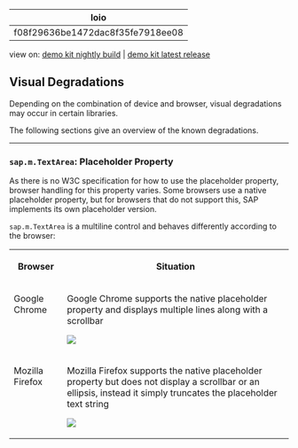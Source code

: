 <!-- loiof08f29636be1472dac8f35fe7918ee08 -->

| loio |
| -----|
| f08f29636be1472dac8f35fe7918ee08 |

<div id="loio">

view on: [demo kit nightly build](https://sdk.openui5.org/nightly/#/topic/f08f29636be1472dac8f35fe7918ee08) | [demo kit latest release](https://sdk.openui5.org/topic/f08f29636be1472dac8f35fe7918ee08)</div>

## Visual Degradations

Depending on the combination of device and browser, visual degradations may occur in certain libraries.

The following sections give an overview of the known degradations.

***

### `sap.m.TextArea`: Placeholder Property

As there is no W3C specification for how to use the placeholder property, browser handling for this property varies. Some browsers use a native placeholder property, but for browsers that do not support this, SAP implements its own placeholder version.

`sap.m.TextArea` is a multiline control and behaves differently according to the browser:


<table>
<tr>
<th valign="top">

Browser



</th>
<th valign="top">

Situation



</th>
</tr>
<tr>
<td valign="top">

Google Chrome



</td>
<td valign="top">

Google Chrome supports the native placeholder property and displays multiple lines along with a scrollbar

![](images/loiof4a1a89df08f4634b70163f18dd33c55_LowRes.png)



</td>
</tr>
<tr>
<td valign="top">

Mozilla Firefox



</td>
<td valign="top">

Mozilla Firefox supports the native placeholder property but does not display a scrollbar or an ellipsis, instead it simply truncates the placeholder text string

![](images/loioc8b3985181a4450fb1252f4f81a25af2_LowRes.png)



</td>
</tr>
</table>

